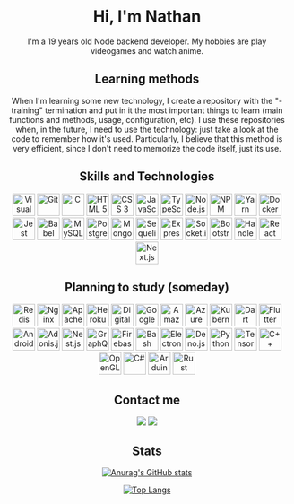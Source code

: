 <div align="center">
  
# Hi, I'm Nathan
I'm a 19 years old Node backend developer. My hobbies are play videogames and watch anime.

## Learning methods
When I'm learning some new technology, I create a repository with the "-training" termination and put in it the most important things to learn (main functions and methods, usage, configuration, etc). I use these repositories when, in the future, I need to use the technology: just take a look at the code to remember how it's used. Particularly, I believe that this method is very efficient, since I don't need to memorize the code itself, just its use.

## Skills and Technologies
<img src="https://cdn.jsdelivr.net/gh/devicons/devicon/icons/vscode/vscode-original.svg" alt="Visual Studio Code" title="Visual Studio Code" width="40" heigth="40" style="max-width: 100%;">
<img src="https://cdn.jsdelivr.net/gh/devicons/devicon/icons/git/git-original.svg" alt="Git" title="Git" width="40" heigth="40" style="max-width: 100%;">
<img src="https://cdn.jsdelivr.net/gh/devicons/devicon/icons/c/c-original.svg" alt="C" title="C" width="40" heigth="40" style="max-width: 100%;">
<img src="https://cdn.jsdelivr.net/gh/devicons/devicon/icons/html5/html5-original.svg" alt="HTML 5" title="HTML 5" width="40" heigth="40" style="max-width: 100%;">
<img src="https://cdn.jsdelivr.net/gh/devicons/devicon/icons/css3/css3-original.svg" alt="CSS 3" title="CSS 3" width="40" heigth="40" style="max-width: 100%;">
<img src="https://cdn.jsdelivr.net/gh/devicons/devicon/icons/javascript/javascript-plain.svg" alt="JavaScript" title="JavaScript" width="40" heigth="40" style="max-width: 100%;">
<img src="https://cdn.jsdelivr.net/gh/devicons/devicon/icons/typescript/typescript-original.svg" alt="TypeScript" title="TypeScript" width="40" heigth="40" style="max-width: 100%;">
<img src="https://cdn.jsdelivr.net/gh/devicons/devicon/icons/nodejs/nodejs-original.svg" alt="Node.js" title="Node.js" width="40" heigth="40" style="max-width: 100%;">
<img src="https://cdn.jsdelivr.net/gh/devicons/devicon/icons/npm/npm-original-wordmark.svg" alt="NPM" title="NPM" width="40" heigth="40" style="max-width: 100%;">
<img src="https://cdn.jsdelivr.net/gh/devicons/devicon/icons/yarn/yarn-original.svg" alt="Yarn" title="Yarn" width="40" heigth="40" style="max-width: 100%;">
<img src="https://cdn.jsdelivr.net/gh/devicons/devicon/icons/docker/docker-original.svg" alt="Docker" title="Docker" width="40" heigth="40" style="max-width: 100%;">
<img src="https://cdn.jsdelivr.net/gh/devicons/devicon/icons/jest/jest-plain.svg" alt="Jest" width="40" title="Jest" heigth="40" style="max-width: 100%;">
<img src="https://cdn.jsdelivr.net/gh/devicons/devicon/icons/babel/babel-original.svg" alt="Babel" title="Babel" width="40" heigth="40" style="max-width: 100%;">
<img src="https://cdn.jsdelivr.net/gh/devicons/devicon/icons/mysql/mysql-original.svg" alt="MySQL" title="MySQL" width="40" heigth="40" style="max-width: 100%;">
<img src="https://cdn.jsdelivr.net/gh/devicons/devicon/icons/postgresql/postgresql-original.svg" alt="PostgreSQL" title="PostgreSQL" width="40" heigth="40" style="max-width: 100%;">
<img src="https://cdn.jsdelivr.net/gh/devicons/devicon/icons/mongodb/mongodb-original.svg" alt="MongoDB" title="MongoDB" width="40" heigth="40" style="max-width: 100%;">
<img src="https://cdn.jsdelivr.net/gh/devicons/devicon/icons/sequelize/sequelize-original.svg" alt="Sequelize" title="Sequelize" width="40" heigth="40" style="max-width: 100%;">
<img src="https://cdn.jsdelivr.net/gh/devicons/devicon/icons/express/express-original.svg" alt="Express" title="Express" width="40" heigth="40" style="max-width: 100%;">
<img src="https://cdn.jsdelivr.net/gh/devicons/devicon/icons/socketio/socketio-original.svg" alt="Socket.io" title="Socket.io" width="40" heigth="40" style="max-width: 100%;">
<img src="https://cdn.jsdelivr.net/gh/devicons/devicon/icons/bootstrap/bootstrap-plain.svg" alt="Bootstrap" title="Bootstrap" width="40" heigth="40" style="max-width: 100%;">
<img src="https://cdn.jsdelivr.net/gh/devicons/devicon/icons/handlebars/handlebars-original.svg" alt="Handlebars" title="Handlebars" width="40" heigth="40" style="max-width: 100%;">
<img src="https://cdn.jsdelivr.net/gh/devicons/devicon/icons/react/react-original.svg" alt="React" title="React" width="40" heigth="40" style="max-width: 100%;">
<img src="https://cdn.jsdelivr.net/gh/devicons/devicon/icons/nextjs/nextjs-original.svg" alt="Next.js" title="Next.js" width="40" heigth="40" style="max-width: 100%;">
  
## Planning to study (someday)
<img src="https://cdn.jsdelivr.net/gh/devicons/devicon/icons/redis/redis-original.svg" alt="Redis" title="Redis" width="40" heigth="40" style="max-width: 100%;">
<img src="https://cdn.jsdelivr.net/gh/devicons/devicon/icons/nginx/nginx-original.svg" alt="Nginx" title="Ngix" width="40" heigth="40" style="max-width: 100%;">
<img src="https://cdn.jsdelivr.net/gh/devicons/devicon/icons/apache/apache-original.svg" alt="Apache" title="Apache" width="40" heigth="40" style="max-width: 100%;">
<img src="https://cdn.jsdelivr.net/gh/devicons/devicon/icons/heroku/heroku-plain.svg" alt="Heroku" title="Heroku" width="40" heigth="40" style="max-width: 100%;">
<img src="https://cdn.jsdelivr.net/gh/devicons/devicon/icons/digitalocean/digitalocean-original.svg" alt="Digital Ocean" title="Digital Ocean" width="40" heigth="40" style="max-width: 100%;">
<img src="https://cdn.jsdelivr.net/gh/devicons/devicon/icons/googlecloud/googlecloud-original.svg" alt="Google Cloud" title="Google Cloud" width="40" heigth="40" style="max-width: 100%;">
<img src="https://cdn.jsdelivr.net/gh/devicons/devicon/icons/amazonwebservices/amazonwebservices-original.svg" alt="Amazon Web Services" title="Amazon Web Services" width="40" heigth="40" style="max-width: 100%;">
<img src="https://cdn.jsdelivr.net/gh/devicons/devicon/icons/azure/azure-original.svg" alt="Azure" title="Azure" width="40" heigth="40" style="max-width: 100%;">
<img src="https://cdn.jsdelivr.net/gh/devicons/devicon/icons/kubernetes/kubernetes-plain.svg" alt="Kubernetes" title="Kubernetes" width="40" heigth="40" style="max-width: 100%;">
<img src="https://cdn.jsdelivr.net/gh/devicons/devicon/icons/dart/dart-original.svg" alt="Dart" title="Dart" width="40" heigth="40" style="max-width: 100%;">
<img src="https://cdn.jsdelivr.net/gh/devicons/devicon/icons/flutter/flutter-original.svg" alt="Flutter" title="Flutter" width="40" heigth="40" style="max-width: 100%;">
<img src="https://cdn.jsdelivr.net/gh/devicons/devicon/icons/android/android-original.svg" alt="Android" title="Android" width="40" heigth="40" style="max-width: 100%;">
<img src="https://cdn.jsdelivr.net/gh/devicons/devicon/icons/adonisjs/adonisjs-original.svg" alt="Adonis.js" title="Adonis.js" width="40" heigth="40" style="max-width: 100%;">
<img src="https://cdn.jsdelivr.net/gh/devicons/devicon/icons/nestjs/nestjs-plain.svg" alt="Nest.js" title="Nest.js" width="40" heigth="40" style="max-width: 100%;">
<img src="https://cdn.jsdelivr.net/gh/devicons/devicon/icons/graphql/graphql-plain.svg" alt="GraphQL" title="GraphQL" width="40" heigth="40" style="max-width: 100%;">
<img src="https://cdn.jsdelivr.net/gh/devicons/devicon/icons/firebase/firebase-plain.svg" alt="Firebase" title="Firebase" width="40" heigth="40" style="max-width: 100%;">
<img src="https://cdn.jsdelivr.net/gh/devicons/devicon/icons/bash/bash-original.svg" alt="Bash" title="Bash" width="40" heigth="40" style="max-width: 100%;">
<img src="https://cdn.jsdelivr.net/gh/devicons/devicon/icons/electron/electron-original.svg" alt="Electron" title="Electron" width="40" heigth="40" style="max-width: 100%;">
<img src="https://cdn.jsdelivr.net/gh/devicons/devicon/icons/denojs/denojs-original.svg" alt="Deno.js" title="Deno.js" width="40" heigth="40" style="max-width: 100%;">
<img src="https://cdn.jsdelivr.net/gh/devicons/devicon/icons/python/python-original.svg" alt="Python" title="Python" width="40" heigth="40" style="max-width: 100%;">
<img src="https://cdn.jsdelivr.net/gh/devicons/devicon/icons/tensorflow/tensorflow-original.svg" alt="TensorFlow" title="TensorFlow" width="40" heigth="40" style="max-width: 100%;">
<img src="https://cdn.jsdelivr.net/gh/devicons/devicon/icons/cplusplus/cplusplus-original.svg" alt="C++" title="C++" width="40" heigth="40" style="max-width: 100%;">
<img src="https://cdn.jsdelivr.net/gh/devicons/devicon/icons/opengl/opengl-original.svg" alt="OpenGL" title="OpenGL" width="40" heigth="40" style="max-width: 100%;">
<img src="https://cdn.jsdelivr.net/gh/devicons/devicon/icons/csharp/csharp-original.svg" alt="C#" title="C#" width="40" heigth="40" style="max-width: 100%;">
<img src="https://cdn.jsdelivr.net/gh/devicons/devicon/icons/arduino/arduino-original.svg" alt="Arduino" title="Arduino" width="40" heigth="40" style="max-width: 100%;">
<img src="https://cdn.jsdelivr.net/gh/devicons/devicon/icons/rust/rust-plain.svg" alt="Rust" title="Rust" width="40" heigth="40" style="max-width: 100%;">

## Contact me
<a href="https://www.linkedin.com/in/nathanmurillo/?locale=en_US"><img src="https://img.shields.io/badge/LinkedIn-0077B5?style=for-the-badge&logo=linkedin&logoColor=white"></img></a>
<a href="mailto:nathanmurillodeoliveira@gmail.com"><img src="https://img.shields.io/badge/Gmail-D14836?style=for-the-badge&logo=gmail&logoColor=white"></img></a>

## Stats
[![Anurag's GitHub stats](https://github-readme-stats.vercel.app/api?username=NathanMBR&show_icons=true&theme=dark)](https://github.com/anuraghazra/github-readme-stats)
  
[![Top Langs](https://github-readme-stats.vercel.app/api/top-langs/?username=nathanMBR&layout=compact&theme=dark)](https://github.com/anuraghazra/github-readme-stats)
  
</div>
